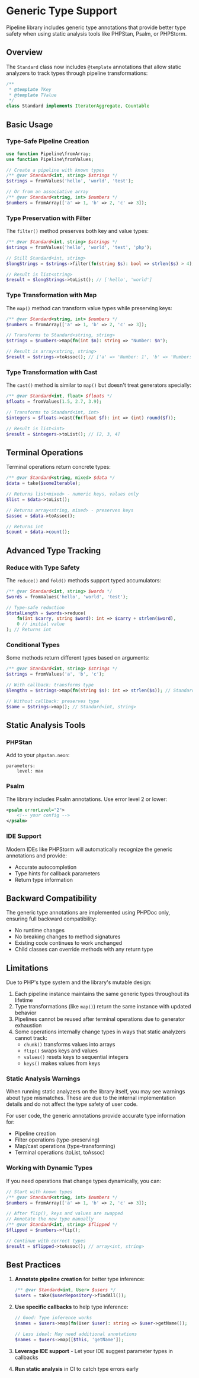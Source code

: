 # Generic Type Support

Pipeline library includes generic type annotations that provide better type safety when using static analysis tools like PHPStan, Psalm, or PHPStorm.

## Overview

The `Standard` class now includes `@template` annotations that allow static analyzers to track types through pipeline transformations:

```php
/**
 * @template TKey
 * @template TValue
 */
class Standard implements IteratorAggregate, Countable
```

## Basic Usage

### Type-Safe Pipeline Creation

```php
use function Pipeline\fromArray;
use function Pipeline\fromValues;

// Create a pipeline with known types
/** @var Standard<int, string> $strings */
$strings = fromValues('hello', 'world', 'test');

// Or from an associative array
/** @var Standard<string, int> $numbers */  
$numbers = fromArray(['a' => 1, 'b' => 2, 'c' => 3]);
```

### Type Preservation with Filter

The `filter()` method preserves both key and value types:

```php
/** @var Standard<int, string> $strings */
$strings = fromValues('hello', 'world', 'test', 'php');

// Still Standard<int, string>
$longStrings = $strings->filter(fn(string $s): bool => strlen($s) > 4);

// Result is list<string>
$result = $longStrings->toList(); // ['hello', 'world']
```

### Type Transformation with Map

The `map()` method can transform value types while preserving keys:

```php
/** @var Standard<string, int> $numbers */
$numbers = fromArray(['a' => 1, 'b' => 2, 'c' => 3]);

// Transforms to Standard<string, string>
$strings = $numbers->map(fn(int $n): string => "Number: $n");

// Result is array<string, string>
$result = $strings->toAssoc(); // ['a' => 'Number: 1', 'b' => 'Number: 2', ...]
```

### Type Transformation with Cast

The `cast()` method is similar to `map()` but doesn't treat generators specially:

```php
/** @var Standard<int, float> $floats */
$floats = fromValues(1.5, 2.7, 3.9);

// Transforms to Standard<int, int>
$integers = $floats->cast(fn(float $f): int => (int) round($f));

// Result is list<int>
$result = $integers->toList(); // [2, 3, 4]
```

## Terminal Operations

Terminal operations return concrete types:

```php
/** @var Standard<string, mixed> $data */
$data = take($someIterable);

// Returns list<mixed> - numeric keys, values only
$list = $data->toList();

// Returns array<string, mixed> - preserves keys
$assoc = $data->toAssoc();

// Returns int
$count = $data->count();
```

## Advanced Type Tracking

### Reduce with Type Safety

The `reduce()` and `fold()` methods support typed accumulators:

```php
/** @var Standard<int, string> $words */
$words = fromValues('hello', 'world', 'test');

// Type-safe reduction
$totalLength = $words->reduce(
    fn(int $carry, string $word): int => $carry + strlen($word),
    0 // initial value
); // Returns int
```

### Conditional Types

Some methods return different types based on arguments:

```php
/** @var Standard<int, string> $strings */
$strings = fromValues('a', 'b', 'c');

// With callback: transforms type
$lengths = $strings->map(fn(string $s): int => strlen($s)); // Standard<int, int>

// Without callback: preserves type  
$same = $strings->map(); // Standard<int, string>
```

## Static Analysis Tools

### PHPStan

Add to your `phpstan.neon`:

```neon
parameters:
    level: max
```

### Psalm

The library includes Psalm annotations. Use error level 2 or lower:

```xml
<psalm errorLevel="2">
    <!-- your config -->
</psalm>
```

### IDE Support

Modern IDEs like PHPStorm will automatically recognize the generic annotations and provide:
- Accurate autocompletion
- Type hints for callback parameters
- Return type information

## Backward Compatibility

The generic type annotations are implemented using PHPDoc only, ensuring full backward compatibility:

- No runtime changes
- No breaking changes to method signatures  
- Existing code continues to work unchanged
- Child classes can override methods with any return type

## Limitations

Due to PHP's type system and the library's mutable design:

1. Each pipeline instance maintains the same generic types throughout its lifetime
2. Type transformations (like `map()`) return the same instance with updated behavior
3. Pipelines cannot be reused after terminal operations due to generator exhaustion
4. Some operations internally change types in ways that static analyzers cannot track:
   - `chunk()` transforms values into arrays
   - `flip()` swaps keys and values
   - `values()` resets keys to sequential integers
   - `keys()` makes values from keys

### Static Analysis Warnings

When running static analyzers on the library itself, you may see warnings about type mismatches. These are due to the internal implementation details and do not affect the type safety of user code.

For user code, the generic annotations provide accurate type information for:
- Pipeline creation
- Filter operations (type-preserving)
- Map/cast operations (type-transforming)
- Terminal operations (toList, toAssoc)

### Working with Dynamic Types

If you need operations that change types dynamically, you can:

```php
// Start with known types
/** @var Standard<string, int> $numbers */
$numbers = fromArray(['a' => 1, 'b' => 2, 'c' => 3]);

// After flip(), keys and values are swapped
// Annotate the new type manually
/** @var Standard<int, string> $flipped */
$flipped = $numbers->flip();

// Continue with correct types
$result = $flipped->toAssoc(); // array<int, string>
```

## Best Practices

1. **Annotate pipeline creation** for better type inference:
   ```php
   /** @var Standard<int, User> $users */
   $users = take($userRepository->findAll());
   ```

2. **Use specific callbacks** to help type inference:
   ```php
   // Good: Type inference works
   $names = $users->map(fn(User $user): string => $user->getName());
   
   // Less ideal: May need additional annotations
   $names = $users->map([$this, 'getName']);
   ```

3. **Leverage IDE support** - Let your IDE suggest parameter types in callbacks

4. **Run static analysis** in CI to catch type errors early
